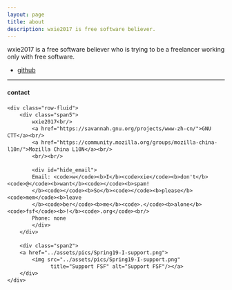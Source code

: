 ```yaml
---
layout: page
title: about
description: wxie2017 is free software believer.
---
```


wxie2017 is a free software believer who is trying to be a freelancer working only with free software.

- [github](https://github.com/wxie2017)<br/>

---

<div class="container">
<h4><a name="contact"></a>contact</h4>

    <div class="row-fluid">
        <div class="span5">
            wxie2017<br/>
            <a href="https://savannah.gnu.org/projects/www-zh-cn/">GNU CTT</a><br/>
            <a href="https://community.mozilla.org/groups/mozilla-china-l10n/">Mozilla China L10N</a><br/>
            <br/><br/>

            <div id="hide_email">
            Email: <code>w</code><b>I</b><code>xie</code><b>don't</b><code>@</code><b>want</b><code></code><b>spam!
            </b><code></code><b>So</b><code></code><b>please</b><code>mem</code><b>leave
            </b><code>ber</code><b>me</b><code>.</code><b>alone</b><code>fsf</code><b>!</b><code>.org</code><br/>
            Phone: none
            </div>
        </div>

        <div class="span2">
        <a href="../assets/pics/Spring19-I-support.png">
            <img src="../assets/pics/Spring19-I-support.png"
                  title="Support FSF" alt="Support FSF"/></a>
        </div>
    </div>
</div>
